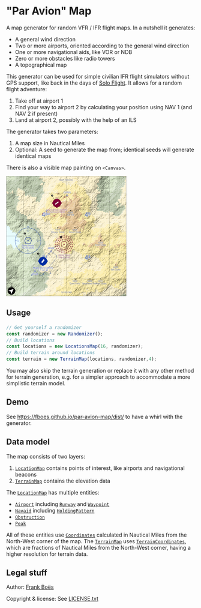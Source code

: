 "Par Avion" Map
===============

A map generator for random VFR / IFR flight maps. In a nutshell it generates:

* A general wind direction
* Two or more airports, oriented according to the general wind direction
* One or more navigational aids, like VOR or NDB
* Zero or more obstacles like radio towers
* A topographical map

This generator can be used for simple civilian IFR flight simulators without GPS support, like back in the days of [Solo Flight](https://www.mobygames.com/game/solo-flight-2nd-edition). It allows for a random flight adventure:

1. Take off at airport 1
2. Find your way to airport 2 by calculating your position using NAV 1 (and NAV 2 if present)
3. Land at airport 2, possibly with the help of an ILS

The generator takes two parameters:

1. A map size in Nautical Miles
1. Optional: A seed to generate the map from; identical seeds will generate identical maps

There is also a visible map painting on `<Canvas>`.

![](docs/canvas.png)

Usage
-----

```js
// Get yourself a randomizer
const randomizer = new Randomizer();
// Build locations
const locations = new LocationsMap(16, randomizer);
// Build terrain around locations
const terrain = new TerrainMap(locations, randomizer,4);
```

You may also skip the terrain generation or replace it with any other method for terrain generation, e.g. for a simpler approach to accommodate a more simplistic terrain model.

Demo
----

See https://fboes.github.io/par-avion-map/dist/ to have a whirl with the generator.

Data model
----------

The map consists of two layers:

1. [`LocationMap`](dist/ParAvion/LocationMap.js) contains points of interest, like airports and navigational beacons
2. [`TerrainMap`](dist/ParAvion/TerrainMap.js) contains the elevation data

The [`LocationMap`](dist/ParAvion/LocationMap.js) has multiple entities:

* [`Airport`](dist/ParAvion/Airport.js) including [`Runway`](dist/ParAvion/Runway.js) and  [`Waypoint`](dist/ParAvion/Waypoint.js)
* [`Navaid`](dist/ParAvion/Navaid.js) including [`HoldingPattern`](dist/ParAvion/HoldingPattern.js)
* [`Obstruction`](dist/ParAvion/Obstruction.js)
* [`Peak`](dist/ParAvion/Peak.js)

All of these entities use [`Coordinates`](dist/Types/Coordinates.js) calculated in Nautical Miles from the North-West corner of the map. The [`TerrainMap`](dist/ParAvion/TerrainMap.js) uses [`TerrainCoordinates`](dist/Types/TerrainCoordinates.js), which are fractions of Nautical Miles from the North-West corner, having a higher resolution for terrain data.

Legal stuff
-----------

Author: [Frank Boës](https://3960.org)

Copyright & license: See [LICENSE.txt](LICENSE.txt)
